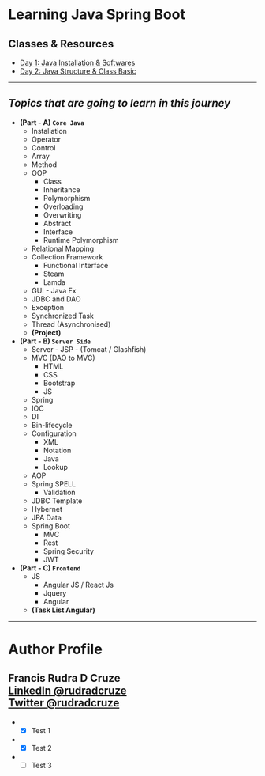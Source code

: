 # Learning Java Spring Boot

## Classes & Resources
* [Day 1: Java Installation & Softwares]('https://github.com/rudradcruze/learning-java-spring-boot/day-1-installation')
* [Day 2: Java Structure & Class Basic]('https://github.com/rudradcruze/learning-java-spring-boot/day-2-basic-class')

---

## _Topics that are going to learn in this journey_

* **(Part - A) `Core Java`** <br>
    * Installation
    * Operator
    * Control
    * Array
    * Method
    * OOP
        * Class
        * Inheritance
        * Polymorphism
        * Overloading
        * Overwriting
        * Abstract
        * Interface
        * Runtime Polymorphism
    * Relational Mapping
    * Collection Framework
        * Functional Interface
        * Steam
        * Lamda
    * GUI - Java Fx
    * JDBC and DAO
    * Exception
    * Synchronized Task
    * Thread (Asynchronised)
    * **(Project)**
* **(Part - B) `Server Side`**
    * Server - JSP - (Tomcat / Glashfish)
    * MVC (DAO to MVC)
        * HTML
        * CSS
        * Bootstrap
        * JS
    * Spring
    * IOC
    * DI
    * Bin-lifecycle
    * Configuration
        * XML
        * Notation
        * Java
        * Lookup
    * AOP
    * Spring SPELL
        * Validation
    * JDBC Template
    * Hybernet
    * JPA Data
    * Spring Boot
        * MVC
        * Rest
        * Spring Security
        * JWT
* **(Part - C) `Frontend`**
    * JS
        * Angular JS / React Js
        * Jquery
        * Angular
	* **(Task List Angular)**
___
# Author Profile
Francis Rudra D Cruze <br>
[LinkedIn @rudradcruze]('https://www.linkedin.com/in/rudradcruze?') <br>
[Twitter @rudradcruze]('https://twitter.com/rudradcruze')
---

* - [x] Test 1
* - [x] Test 2
* - [ ] Test 3